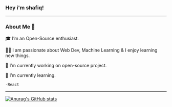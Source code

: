 ### Hey i'm shafiq!
---

### About Me 🚀
🎓 I’m an Open-Source enthusiast.

👨‍💻 I am passionate about Web Dev, Machine Learning & I enjoy learning new things.

🔭 I’m currently working on open-source project.

🌱 I’m currently learning.

    -React
    
---
 [![Anurag's GitHub stats](https://github-readme-stats.vercel.app/api?username=Shafiq&show_icons=true&theme=tokyonight)
](https://github.com/anuraghazra/github-readme-stats)
<!--
**shafeek26/shafeek26** is a ✨ _special_ ✨ repository because its `README.md` (this file) appears on your GitHub profile.

Here are some ideas to get you started:



